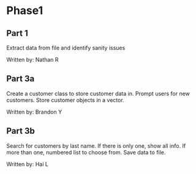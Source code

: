 # Phase1

## Part 1
Extract data from file and identify sanity issues

Written by: Nathan R

## Part 3a
Create a customer class to store customer data in. Prompt users for new customers. Store customer objects in a vector.

Written by: Brandon Y

## Part 3b
Search for customers by last name. If there is only one, show all info. If more than one, numbered list to choose from. Save data to file.

Written by: Hai L
